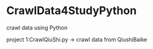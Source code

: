 # CrawlData4StudyPython

crawl data using Python

project 1:CrawlQiuShi.py -> crawl data from QiushiBaike
